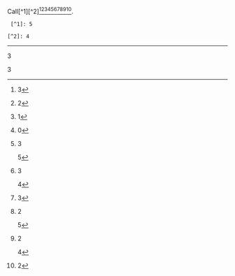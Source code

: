 Call[^1][^2][^3][^4][^5][^6][^7][^8][^9][^10][^11][^12].

     [^1]: 5

    [^2]: 4

   [^3]: 3

  [^4]: 2

 [^5]: 1

[^6]: 0

***

   [^7]: 3

     5

   [^8]: 3

    4

   [^9]: 3

   3

  [^10]: 2

     5

  [^11]: 2

    4

  [^12]: 2

   3
